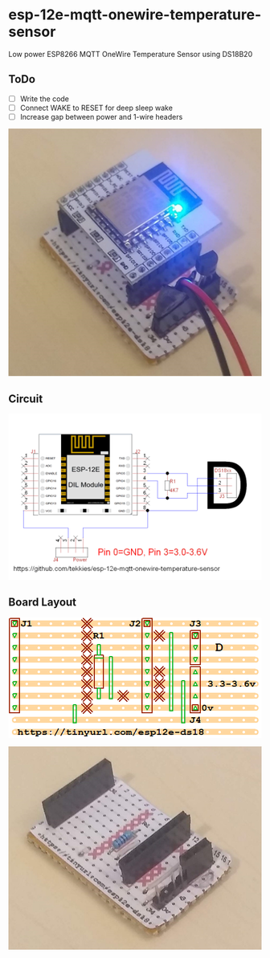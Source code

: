 # esp-12e-mqtt-onewire-temperature-sensor
Low power ESP8266 MQTT OneWire Temperature Sensor using DS18B20

## ToDo
- [ ] Write the code
- [ ] Connect WAKE to RESET for deep sleep wake
- [ ] Increase gap between power and 1-wire headers

![Installed](doc/photo-installed.jpg)

## Circuit 
![Circuit](board/ESP-12E-OneWire-TinyCAD.png)

## Board Layout
![Boad Layout](board/ESP-12E-OneWire-VeeCAD.png)

![Bare Board](doc/photo-bare-board.jpg)
